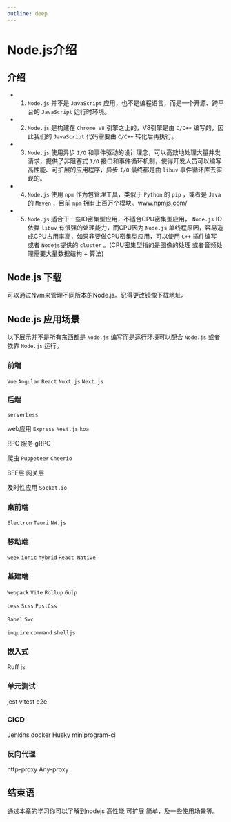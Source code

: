 ```yaml
---
outline: deep
---
```


# Node.js介绍

## 介绍

- 1. `Node.js` 并不是 `JavaScript` 应用，也不是编程语言，而是一个开源、跨平台的 `JavaScript` 运行时环境。
- 2. `Node.js` 是构建在 `Chrome V8` 引擎之上的，V8引擎是由 `C/C++` 编写的，因此我们的 `JavaScript` 代码需要由 `C/C++` 转化后再执行。
- 3. `Node.js` 使用异步 `I/O` 和事件驱动的设计理念，可以高效地处理大量并发请求，提供了非阻塞式 `I/O` 接口和事件循环机制，使得开发人员可以编写高性能、可扩展的应用程序，异步 `I/O` 最终都是由 `libuv` 事件循环库去实现的。
- 4. `Node.js` 使用 `npm` 作为包管理工具，类似于 `Python` 的 `pip` ，或者是 `Java` 的 `Maven` ，目前 `npm` 拥有上百万个模块。www.npmjs.com/
- 5. `Node.js` 适合干一些IO密集型应用，不适合CPU密集型应用， `Node.js` IO 依靠 `libuv` 有很强的处理能力，而CPU因为 `Node.js` 单线程原因，容易造成CPU占用率高，如果非要做CPU密集型应用，可以使用 `C++` 插件编写 或者 `Nodejs`提供的 `cluster` 。(CPU密集型指的是图像的处理 或者音频处理需要大量数据结构 + 算法)

## Node.js 下载

可以通过Nvm来管理不同版本的Node.js。记得更改镜像下载地址。

## Node.js 应用场景

以下展示并不是所有东西都是 `Node.js` 编写而是运行环境可以配合 `Node.js` 或者依靠 `Node.js` 运行。

### 前端
`Vue` `Angular` `React` `Nuxt.js` `Next.js`

### 后端

`serverLess`

web应用 `Express` `Nest.js` `koa`

RPC 服务 gRPC

爬虫 `Puppeteer` `Cheerio`

BFF层 网关层

及时性应用 `Socket.io`

### 桌前端

`Electron` `Tauri` `NW.js`

### 移动端

`weex` `ionic` `hybrid` `React Native`

### 基建端

`Webpack` `Vite` `Rollup` `Gulp`

`Less` `Scss` `PostCss`

`Babel` `Swc`

`inquire` `command`  `shelljs`

### 嵌入式
Ruff js

### 单元测试

jest vitest e2e

### CICD

Jenkins docker  Husky   miniprogram-ci

### 反向代理
http-proxy Any-proxy

## 结束语
通过本章的学习你可以了解到nodejs 高性能 可扩展 简单，及一些使用场景等。